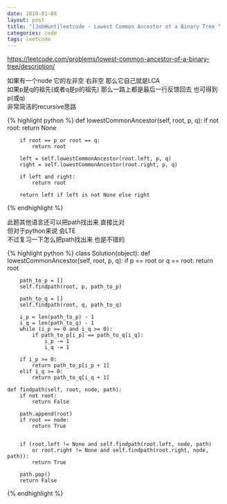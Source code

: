 ```yaml
---
date: 2018-01-08
layout: post
title: "[JobHunt]leetcode - Lowest Common Ancestor of a Binary Tree "
categories: code
tags: leetcode
---
```


https://leetcode.com/problems/lowest-common-ancestor-of-a-binary-tree/description/   

如果有一个node 它的左非空 右非空 那么它自己就是LCA   
如果p是q的祖先(或者q是p的祖先) 那么一路上都是最后一行反馈回去 也可得到p(或q)   
非常简洁的recursive思路   

<!--more-->

{% highlight python %}
    def lowestCommonAncestor(self, root, p, q):
        if not root:
            return None
        
        if root == p or root == q:
            return root
        
        left = self.lowestCommonAncestor(root.left, p, q)
        right = self.lowestCommonAncestor(root.right, p, q)
        
        if left and right:
            return root
        
        return left if left is not None else right
{% endhighlight %}

此题其他语言还可以把path找出来 直接比对   
但对于python来说 会LTE   
不过复习一下怎么把path找出来 也是不错的   

{% highlight python %}
class Solution(object):
    def lowestCommonAncestor(self, root, p, q):
        if p == root or q == root:
            return root

        path_to_p = []
        self.findpath(root, p, path_to_p)
        
        path_to_q = []
        self.findpath(root, q, path_to_q)

        i_p = len(path_to_p) - 1
        i_q = len(path_to_q) - 1
        while (i_p >= 0 and i_q >= 0):
            if path_to_p[i_p] == path_to_q[i_q]:
                i_p -= 1
                i_q -= 1
        
        if i_p >= 0:
            return path_to_p[i_p + 1]
        elif i_q >= 0:
            return path_to_q[i_q + 1]

    def findpath(self, root, node, path):
        if not root:
            return False

        path.append(root)
        if root == node:
            return True
        
        
        if (root.left != None and self.findpath(root.left, node, path)
            or root.right != None and self.findpath(root.right, node, path)):
            return True
        
        path.pop()
        return False
{% endhighlight %}